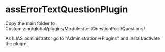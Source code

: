 assErrorTextQuestionPlugin
============

Copy the main folder to Customizing/global/plugins/Modules/testQuestionPool/Questions/

As ILIAS administrator go to "Administration->Plugins" and install/activate the plugin.  
